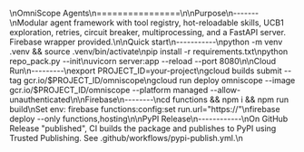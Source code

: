 \nOmniScope Agents\n================\n\nPurpose\n-------\nModular agent framework with tool registry, hot-reloadable skills, UCB1 exploration, retries, circuit breaker, multiprocessing, and a FastAPI server. Firebase wrapper provided.\n\nQuick start\n-----------\npython -m venv .venv && source .venv/bin/activate\npip install -r requirements.txt\npython repo_pack.py --init\nuvicorn server:app --reload --port 8080\n\nCloud Run\n---------\nexport PROJECT_ID=your-project\ngcloud builds submit --tag gcr.io/$PROJECT_ID/omniscope\ngcloud run deploy omniscope --image gcr.io/$PROJECT_ID/omniscope --platform managed --allow-unauthenticated\n\nFirebase\n--------\ncd functions && npm i && npm run build\nSet env: firebase functions:config:set run.url="https://<cloud-run-url>"\nfirebase deploy --only functions,hosting\n\nPyPI Release\n------------\nOn GitHub Release "published", CI builds the package and publishes to PyPI using Trusted Publishing. See .github/workflows/pypi-publish.yml.\n
